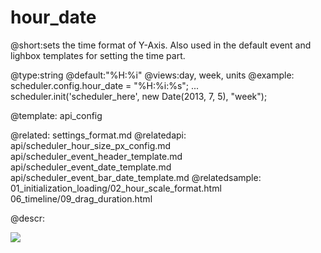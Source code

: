hour_date
=============
@short:sets the time format of Y-Axis. Also used in the default event and lighbox  templates for setting the time part.
	

@type:string
@default:"%H:%i"
@views:day, week, units 
@example:
scheduler.config.hour_date = "%H:%i:%s";
...
scheduler.init('scheduler_here', new Date(2013, 7, 5), "week");

@template:	api_config

@related:
	settings_format.md
@relatedapi:
	api/scheduler_hour_size_px_config.md
    api/scheduler_event_header_template.md
    api/scheduler_event_date_template.md
    api/scheduler_event_bar_date_template.md
@relatedsample:
	01_initialization_loading/02_hour_scale_format.html
	06_timeline/09_drag_duration.html
    
@descr:

<img src="api/weekView_properties.png"/>